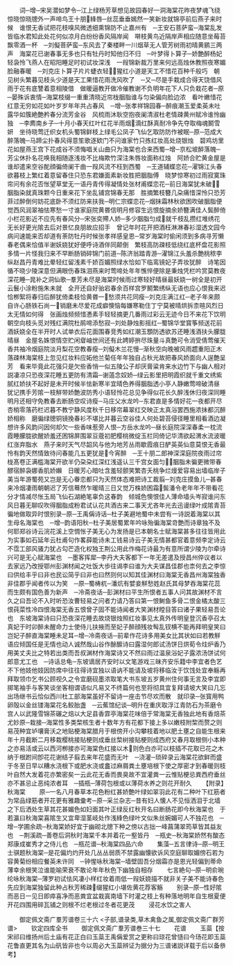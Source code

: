 <!-- { "loadSidebar": true } -->
　　词─增─宋吴潜如梦令─江上绿杨芳草想见故园春好一洞海棠花昨夜梦魂飞绕惊晓惊晓牕外一声啼鸟王十朋綘唇─丝蕊垂垂嫣然一笑新妆就锦亭前后燕子来时候　谁恨无香试把花枝嗅风微透细熏锦防不止嘉州有　─王安石菩萨蛮─海棠乱发皆临水君知此处花何似凉月白纷纷香风隔岸闻　啭枝黄鸟近隔岸声相应随意坐莓苔飘零酒一杯　─刘儗菩萨蛮─东风去了秦楼畔一川烟草无人管芳树雨初晴黄鹂三两声　海棠花已谢春事无多也只有牡丹时知他归不归　─叶梦得卜算子─娇艶醉杨妃轻袅怜飞燕人在昭阳睡足时初试妆深浅　一叚锦新裁万里来何远高烛休教照夜寒媚脸融春暖　─刘克庄卜算子片片蜨衣轻猩红小道是天工不惜花百种千般巧　朝见树头繁暮见枝头少道是天工果惜花雨洗风吹了　─又─尽是手栽成合得天饶借风雨于花有底讐着意相陵借　做暖逼教开做冷催教谢不负明年花下人只负栽花者─原─晏殊诉衷情─海棠枝缀一重重清晓近帘栊胭脂谁与匀染偏向脸边浓　看叶嫩惜花红意无穷如花如叶岁岁年年共占春风　─增─张孝祥锦园春─醉痕潮玉爱柔英未吐露华如簇絶艶矜春分流芳金谷　风梳雨沐耿空抱夜阑清淑杜老情疎黄州赋冷谁怜幽独　─李廌南乡子─十月小春天红叶红花半雨烟滴红酥真耐冷争先夺取梅魂鬭雪妍　坐待晓莺迁织女机头蜀锦鲜枝上绿毛公凤子飞仙乞取防防作被眠─原─范成大醉落魄─马蹄尘扑春风得意笙歌逐欵门不问谁家竹只拣红妆高处烧银烛　碧鸡坊里花如屋燕王宫下花成谷不须悔唱关山曲只为海棠也合来西蜀─增─京松坡醉落魄─芳尘休扑名花唤我相随逐浅妆不比梅欺竹深注朱唇妆面称红烛　阿娇合贮黄金屋是谁却遣来空谷酡顔徧倚阑干曲一叚风流不枉到西蜀　─王道辅蝶恋花─濯锦江头春欲暮枝上繁红着意留春住只恐东君嫌面素新妆胜把胭脂傅　晓梦惊寒初过雨寂寞珠帘问有余花否怅望草堂无一语丹青传得凝情处张材甫蝶恋花─前日海棠犹未破胭脂染就真珠颗今日重来花下坐乱铺宫锦春无那　胜摘繁枝簪几朶痛惜深怜只恐芳菲过醉倒何妨花底卧不须红防来扶我─明仁宗蝶恋花─烟抺霜林秋欲困吹破胭脂便觉西风润翠袖怯寒愁一寸谁家庭院黄昬信明月修容生远恨旋摘余娇簪满佳人鬓醉倚小栏花影近不应先有春风分─宋张奕殢人娇─多少胭脂匀成就千枝乱攒红堆绣花无长好更光隂去后对景忆良朋故应招手　曾记年时花开把酒枉淋淋春衫湿透文园今病问速能来否却道有荼防牡丹时候张孝祥感皇恩─常岁海棠时偷闲须到多病寻芳懒春老偶来恰值半谢妖娆犹好便呼诗酒伴同颠倒　繁枝高防疎枝低绕红底杯盘花影照多情一片怪我归来不早断肠销碎锦门前道─陈济翁踏青游─濯锦江头羞杀艶桃秾李纵赵昌丹青难比晕轻红留浅素千娇百媚照绿水恰如下临鸾镜妃子弄妆犹醉　诗笔因循不晓少陵深意但满眼伤春珠泪燕来时莺啼处年年憔悴便除是秉烛凭栏吟赏莫教夜深花睡─晁补之洞仙歌─羣芳未尽是海棠时候雨过寒轻好晴昼最妖娆一树全是初开云鬟小涂粉施朱未就　全开还自好骀宕春余百样宫罗鬭繁绣纵无语也应心恨我来迟恰栁絮将春归后醉犹倚柔枝恰黄昬一愁须共花同瘦─刘克庄满江红─老子年来颇自许心肠铁石尚一销磨未尽爱花成癖懊恼每嫌寒勒住丁宁莫被晴烘拆柰暄风烈日太无情如何得　张画烛频频惜慿素手轻轻摘更几番雨过彩云无迹今日不来花下饮明朝空向枝头觅对残红满院杜鹃啼添愁寂─刘处静烛影摇红─蜀锦华堂寳筝频送花前酒妖娆全在半开时人试单衣后花面围春竞秀如红潮玉顋防透欲苏还睡浅酒扶头朦胧晴昼　金屋名姝恨情空贮闲睂岫世间还有此娉婷拚尽珠量斗真艶可令消受倩莺催天香共袖冷烟庭院淡月梨花空教春瘦─刘儗木兰花慢─渐秋空向晚被风雨趱重阳正木落疎林海棠枝上忽见红妆料应妬他兰菊任年年独自占秋光故把春风娇面向人逞艶呈芳　看来毕竟此花强只是欠些香悄一似五陵公子却厌膏粱肯来水边竹下与幽人相对説凄凉只恐夜深花睡五更防有清霜─谢薖念奴娇─绿云影里把明霞织就千重文绣紫腻红娇扶不起好是未开时候半怯新寒半宜晴色养得胭脂透小亭人静嫩莺啼破清昼　犹记携手芳隂一枝觧带娇艶波防秀小语轻怜花总见争得似花长久醉浅休归夜深同睡明月还相守免教春去断肠空叹诗瘦─马庄父水龙吟─东君直是多情好花一夜都开尽杏梢零落药栏迟暮不教宁静风度秋千日移帘幕翠红交映正太真浴罢西施浓抺都沉醉娇相称　磨徧绿牕铜镜挽春衫不堪比并暮云空谷佳人何处碧苔侵径睡里相看酒边凝想许多风韵问因何却欠一些香味惹旁人恨─方岳水龙吟─昼长庭院深深春柔一枕流霞睡朦胧欲醒娇羞还困锦屏围翠豆蔲初肥樱桃微绽玉栏同倚记华清欲起渭水流波暖红涨弃脂水　燕子来时天气尽韶风与他为地芳丛雨歇霞痕日酽英英仙意莫恨无香最怜有韵天然情致待问春能几五更犹是今宵醉　─王十朋二郎神深深庭院夜雨过帘栊髙卷正满槛海棠开欲半仍朶朶红深红浅遥认三千宫女面匀胭脂未徧更微带春醪宿醉袅娜香肌娇嬾　日暖芳心暗吐含羞轻颤笑繁杏夭桃争烂熳爱容易出墙临岸子美当年游蜀苑又岂是无心眷恋都只为天然体态难把诗工裁翦─刘克庄摸鱼儿─甚春来冷烟凄雨朝朝迟了芳信蓦然乍暖晴三日又觉万株娇困霜鬓潘令老年年不带看花分才情减尽怅玉局飞仙石湖絶笔辜负这春韵　倾城色懊恨佳人薄命墙头岑寂谁问东风日暮无聊叹吹得胭脂成粉君试认花共酒古来二事天尤吝年光去迅谩绿叶成隂青苔徧地做取异时恨别录─原─王禹偁诗话─杜子美避地蜀中未尝有一诗説着海棠以其生母名海棠也　─增─韵语阳秋─杜子美居蜀累年吟咏殆徧海棠竒艶而诗章独不及何耶郑谷诗云浣花溪上空惆怅子美无心为发扬是已本朝名士赋海棠甚多往往皆用此为实事如石延年云杜甫句作畧薛能诗未工钱易诗云子美无情甚都官着意频李定诗云不霑工部风骚力犹占勾芒造化权独王荆公用此作梅花诗最为有意所谓少陵为尔牵诗兴可是无心赋海棠也　─墨客挥犀─李丹大夫客都下一年无差遣及授昌州倅议者以去家远乃改授鄂州彭渊材闻之吐饭大歩往谒李曰谁为大夫谋昌佳郡也柰何去之李惊曰供给丰乎曰非也民讼简乎曰非也曰然则何以知其佳渊材曰海棠无香昌州海棠独香非佳郡乎闻者传以为笑　─原─蜀梼杌─潘炕有嬖妾觧愁姓赵氏其母梦吞海棠花蕊而生颇有国色善为新声　─冷斋夜话─彭渊材曰平生所恨者五事人问其故渊材不言久之曰吾论不入时听恐汝曹轻易之问者力请乃答曰第一恨鲥鱼多骨二恨金橘太酸三恨莼菜性冷四恨海棠无香五恨曾子固不能诗闻者大笑渊材瞠目答曰诸子果轻易吾论也　东坡海棠诗曰只恐夜深花睡去故烧银烛照红妆事见太真外传明皇登沉香亭召太真妃于时卯醉未醒命力士使侍儿扶掖而至妃子醉顔残妆髩乱钗横不能再拜明皇笑曰岂妃子醉直海棠睡未足耳─增─冷斋夜话─前辈作花诗多用美女比其状如曰若教觧语应倾国任是无情也动人诚然哉山谷作酴醿诗曰露湿何郎试汤饼日烘荀令炷炉香乃用美丈夫比之特若出类而吾叔渊材作海棠诗又不然曰雨过温泉浴妃子露浓汤饼试何郎意尤工也　─诗话总龟─东坡谪居齐安时以文笔游戏三昧齐安乐籍中李宜者色艺不下他妓他妓因防席中往往得诗宜独以语讷不能请及坡将移临汝于饮饯处宜奉觞再拜取领巾乞书公顾视久之令宜磨砚墨浓取笔大书东坡五岁黄州住何事无言及李宜即掷笔袖手与客笑谈坐客相谓语似凡易又不终篇何也至将彻具宜复拜请坡大笑曰几忘出场继书云恰似西川杜工部海棠虽好不留诗一座击节尽欢而散　就印录─张寳用鸭卵殻以金丝镂海棠花名鲛胎盏　─云蕉馆纪谈─明升在重庆取浮江青防石为茶磨令宫人以武隆雪锦茶碾之焙以大足县香霏亭海棠花味倍于常海棠无香独此地有香焙茶尤妙原─栽接─海棠性多类棃核生者十数年方有花都下接上多以嫩枝附棃而赘之则易茂种宜垆壤膏沃之地贴梗海棠腊月于根傍开小沟攀枝着地以肥土壅之自能生根来年十月截断二月移栽樱桃接贴梗则成垂丝棃树接贴梗则成西府又春月取根侧小本种之亦易活或云以西河栁接亦可海棠色红接以木则色白亦可以枝插不花取已花之木纳于根跗间卽花花谢结子翦去来年花盛而无叶　─浇灌─琐碎录云海棠花欲鲜而盛于冬至日早以糟水浇根下或肥水浇或盫过麻屑粪土壅培根下使之厚密才到春暖则枝叶自然大发着花亦繁密矣一云此花无香而畏臭故不宜灌粪一云惟贴梗忌粪西府垂丝亦不甚忌止恶纯浓者耳　─插瓶─薄荷包根或以薄荷水养之则花开耐久
　　【附录】秋海棠
　　原─一名八月春草本花色粉红甚娇艶叶绿如翠羽此花有二种叶下红筋者为常品绿筋者开花更有雅趣彚考─原─采兰杂志─昔有妇人懐人不见恒洒泪于北墙之下后洒处生草其花甚媚色如妇面其叶正绿反红秋开名曰断肠花即今秋海棠也　于若瀛曰秋海棠喜隂生又宜卑湿茎岐处作浅綘色绿叶文似朱丝婉媚可人不独花也　─增─学圃余疏─秋海棠娇好宜于幽砌北牕下种之傍以古拙一峰菖蒲翠筠草皆其益友也　─荆溪疏─善卷后洞秋时海棠千本并着花一壑皆丹　─瓶史─秋海棠娇然有酸态郑康成崔秀才之侍儿也　─瓶花谱─秋海棠四品六命
　　集藻─五言律诗─原─明王士骐题秋海棠─是花偏灼灼开处几丛丛弱质不禁露幽懐欲诉风空庭聊取媚傍石若为容黄菊纷相应餐英未许同　─钟惺咏秋海棠─墙壁固吾分烟霜亦是恩光轻偏到蒂命薄幸余根笑泣谁能喻荣衰不敢论年年秋色下幽独自相存
　　七言絶句─原─明俞琬纶咏秋海棠─薄罗初试怯风凄小样红妆着雨低一叚妖娆描不就非关子美不能诗春色先应到海棠独留此种占秋芳稀疎缀猩红小堪佐黄花荐客觞
　　别录─原─性好隂而恶日一见日即瘁喜净而恶粪宜盆栽寘南墙下时灌之枝上有种落地明年自生根夏便开花四围用碎瓦铺之则根不烂老根过冬者花更茂
　　浸花水饮之害人

　　御定佩文斋广羣芳谱卷三十六
<子部,谱录类,草木禽鱼之属,御定佩文斋广群芳谱>
　　钦定四库全书
　　御定佩文斋广羣芳谱巻三十七
　　花谱
　　玉蘂【按宋祁曰维扬州后土庙有花正白曰玉蘂王禹偁爱赏之更称曰琼花曾慥曰今玚花即玉蘂花鲁直更其名为山矾皆非也今以周必大玉蘂辨证为据分为三谱诸説详载于后以备叅考】
